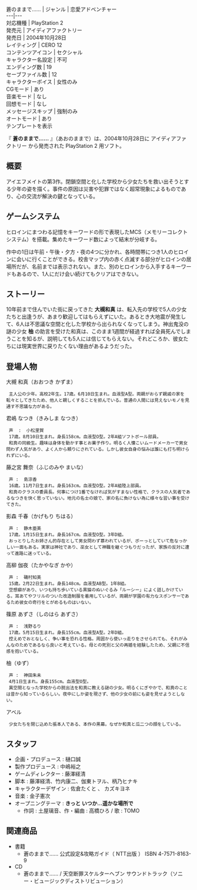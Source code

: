 蒼のままで……  |  ジャンル  |  恋愛アドベンチャー   
---|---  
対応機種  |  PlayStation 2   
発売元  |  アイディアファクトリー   
発売日  |  2004年10月28日   
レイティング  |  CERO 12   
コンテンツアイコン  |  セクシャル   
キャラクター名設定  |  不可   
エンディング数  |  19   
セーブファイル数  |  12   
キャラクターボイス  |  女性のみ   
CGモード  |  あり   
音楽モード  |  なし   
回想モード  |  なし   
メッセージスキップ  |  強制のみ   
オートモード  |  あり   
テンプレートを表示  
  
『 **蒼のままで……** 』（あおのままで）は、2004年10月28日に  アイディアファクトリー  から発売された  PlayStation 2
用ソフト。

##  概要  

アイエフメイトの第3作。閉鎖空間と化した学校から少女たちを救い出そうとする少年の姿を描く。事件の原因は災害や犯罪ではなく超常現象によるものであり、心の交流が解決の鍵となっている。

##  ゲームシステム  

ヒロインにまつわる記憶をキーワードの形で表現したMCS（メモリーコレクトシステム）を搭載。集めたキーワード数によって結末が分岐する。

作中の1日は午前・午後・夕方・夜の4つに分かれ、各時間帯につき1人のヒロインに会いに行くことができる。校舎マップ内の赤く点滅する部分がヒロインの居場所だが、名前までは表示されない。また、別のヒロインから入手するキーワードもあるので、1人にだけ会い続けてもクリアはできない。

##  ストーリー  

10年前まで住んでいた街に戻ってきた **大槻和真**
は、転入先の学校で5人の少女たちと出逢うが、あまり歓迎してはもらえずにいた。あるとき大地震が発生して、6人は不思議な空間と化した学校から出られなくなってしまう。神出鬼没の謎の少女
**柚**
の助言を受けた和真は、このまま1週間が経過すれば全員死んでしまうことを知るが、説明しても5人には信じてもらえない。それどころか、彼女たちには現実世界に戻りたくない理由があるようだった。

##  登場人物  

大槻 和真（おおつき かずま）

     主人公の少年。高校2年生。17歳。6月10日生まれ。血液型A型。両親がおらず親戚の家を転々としてきたため、他人と親しくすることを拒んでいる。普通の人間には見えないモノを見通す不思議な力がある。 
君嶋 なつき（きみしま なつき）

     声  :  小松里賀 
     17歳。8月10日生まれ。身長158cm。血液型O型。2年A組ソフトボール部員。 
     和真の同級生。趣味は身体を動かす事とお菓子作り。明るく人懐こいムードメーカーで男女問わず人気があり、よく人から頼りにされている。しかし彼女自身の悩みは誰にも打ち明けられずにいる。 
藤之宮 舞奈（ふじのみや まいな）

     声 :  島涼香 
     16歳。11月7日生まれ。身長163cm。血液型O型。2年A組陸上部員。 
     和真のクラスの委員長。何事につけ1番でなければ気がすまない性格で、クラスの人気者であるなつきを快く思っていない。地元の名士の娘で、家の名に負けない為に様々な習い事を受けてきた。 
影森 千春（かげもり ちはる）

     声 :  静木亜美 
     17歳。1月15日生まれ。身長167cm。血液型O型。3年D組。 
     おっとりしたお姉さん的存在として男女問わず慕われているが、ボーっとしていて危なっかしい一面もある。実家は神社であり、巫女として神職を継ぐつもりだったが、家族の反対に遭って進路に迷っている。 
高柳 伽夜（たかやなぎ かや）

     声 :  磯村知美 
     15歳。2月22日生まれ。身長148cm。血液型AB型。1年B組。 
     空想癖があり、いつも持ち歩いている黒猫のぬいぐるみ「ルーシー」によく話しかけている。耳あてやフリルのついた改造制服を着用しているが、両親が学園の有力なスポンサーであるため彼女の奇行をとがめるものはいない。 
篠原 あずさ（しのはら あずさ）

     声 :  浅野るり 
     17歳。5月15日生まれ。身長155cm。血液型A型。2年D組。 
     控えめでおとなしく、争い事を恐れる性格。周囲から使いっ走りをさせられても、それがみんなのためであるなら良いと考えている。母との死別と父の再婚を経験したため、父親に不信感を抱いている。 
柚（ゆず）

     声 :  神田朱未 
     4月1日生まれ。身長155cm。血液型O型。 
     異空間となった学校からの脱出法を和真に教える謎の少女。明るくにぎやかで、和真のことは昔から知っているらしい。夜中にしか姿を現さず、他の少女の前にも姿を見せようとしない。 
アベル

     少女たちを閉じ込めた張本人である、本作の黒幕。なぜか和真と瓜二つの顔をしている。 

##  スタッフ  

  * 企画・プロデュース : 樋口誠 
  * 製作プロデュース : 中嶋裕之 
  * ゲームディレクター : 藤澤経清 
  * 脚本 : 藤澤経清、竹内康二、伽東トヲル、柄乃ヒナキ 
  * キャラクターデザイン :  佐倉たくと  、  カズキヨネ 
  * 音楽 :  金子憲次 
  * オープニングテーマ : **きっと いつか…遥かな場所で**
    * 作詞 : 土屋璃音、作・編曲 :  高橋ひろ  / 歌 : TOMO 

##  関連商品  

  * 書籍 
    * 蒼のままで…… 公式設定&攻略ガイド（  NTT出版  ）  ISBN 4-7571-8163-9 
  * CD 
    * 蒼のままで…… / 天空断罪スケルターヘブン サウンドトラック（ソニー・ビュージックディストリビューション） 

